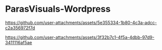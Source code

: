 # ParasVisuals-Wordpress










https://github.com/user-attachments/assets/5e355334-1b80-4c3a-adcc-c2a356972f7d


https://github.com/user-attachments/assets/3f32b7c1-4f5a-4dbb-97d9-3411116af5ae
